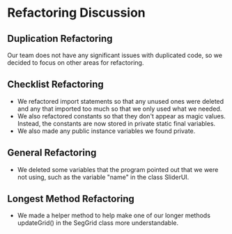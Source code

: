 Refactoring Discussion
====

## Duplication Refactoring
Our team does not have any significant issues with duplicated code, so we decided to focus on other areas for refactoring.

## Checklist Refactoring
* We refactored import statements so that any unused ones were deleted and any that imported too much so that we only used what we needed.
* We also refactored constants so that they don't appear as magic values. Instead, the constants are now stored in private static final variables.
* We also made any public instance variables we found private.

## General Refactoring
* We deleted some variables that the program pointed out that we were not using, such as the variable "name" in the class SliderUI.

## Longest Method Refactoring
* We made a helper method to help make one of our longer methods updateGrid() in the SegGrid class more understandable.